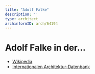 ```yaml
---
title: "Adolf Falke"
description: ''
type: architect
archinformID: arch/64194
---
```


# Adolf Falke in der...
* [Wikipedia](https://de.wikipedia.org/wiki/Adolf_Falke)
* [Internationalen Architektur-Datenbank](https://deu.archinform.net/arch/64194.htm)
